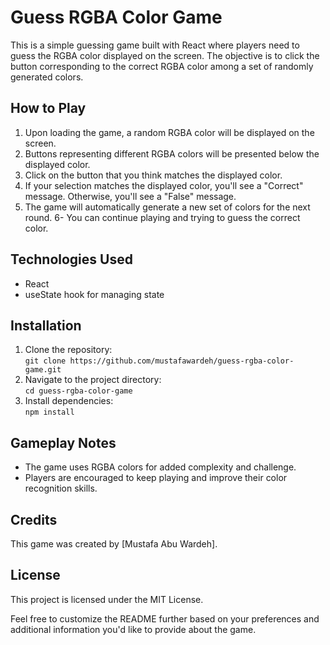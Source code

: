 # Guess RGBA Color Game

This is a simple guessing game built with React where players need to guess the RGBA color displayed on the screen. The objective is to click the button corresponding to the correct RGBA color among a set of randomly generated colors.



## How to Play

1. Upon loading the game, a random RGBA color will be displayed on the screen.
2. Buttons representing different RGBA colors will be presented below the displayed color.
3. Click on the button that you think matches the displayed color.
4. If your selection matches the displayed color, you'll see a "Correct" message. Otherwise, you'll see a "False" message.
5. The game will automatically generate a new set of colors for the next round.
6- You can continue playing and trying to guess the correct color.


## Technologies Used

- React
- useState hook for managing state


## Installation

1. Clone the repository:<br>
`git clone https://github.com/mustafawardeh/guess-rgba-color-game.git`
2. Navigate to the project directory:<br>
`cd guess-rgba-color-game`
3. Install dependencies:<br>
`npm install`


## Gameplay Notes

- The game uses RGBA colors for added complexity and challenge.
- Players are encouraged to keep playing and improve their color recognition skills.


## Credits

This game was created by [Mustafa Abu Wardeh].


## License

This project is licensed under the MIT License.


Feel free to customize the README further based on your preferences and additional information you'd like to provide about the game.
